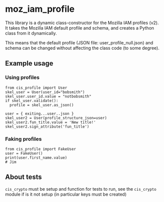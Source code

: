 # moz_iam_profile

This library is a dynamic class-constructor for the Mozilla IAM profiles (v2).
It takes the Mozilla IAM default profile and schema, and creates a Python class from it dynamically.

This means that the default profile (JSON file: user_profile_null.json) and schema can be changed without
affecting the class code (to some degree).

## Example usage

### Using profiles

```
from cis_profile import User
skel_user = User(user_id="bobsmith")
skel_user.user_id.value = "notbobsmith"
if skel_user.validate():
  profile = skel_user.as_json()

user = { exiting...user..json }
skel_user2 = User(profile_structure_json=user)
skel_user2.fun_title.value = 'New title!'
skel_user2.sign_attribute('fun_title')
```

### Faking profiles

```
from cis_profile import FakeUser
user = FakeUser()
print(user.first_name.value)
# Jim
```

## About tests

`cis_crypto` must be setup and function for tests to run, see the `cis_crypto` module if is it not setup (in particular
keys must be created)
